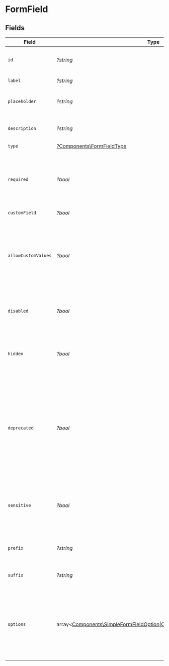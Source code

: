 # FormField


## Fields

| Field                                                                                                                                                                  | Type                                                                                                                                                                   | Required                                                                                                                                                               | Description                                                                                                                                                            | Example                                                                                                                                                                |
| ---------------------------------------------------------------------------------------------------------------------------------------------------------------------- | ---------------------------------------------------------------------------------------------------------------------------------------------------------------------- | ---------------------------------------------------------------------------------------------------------------------------------------------------------------------- | ---------------------------------------------------------------------------------------------------------------------------------------------------------------------- | ---------------------------------------------------------------------------------------------------------------------------------------------------------------------- |
| `id`                                                                                                                                                                   | *?string*                                                                                                                                                              | :heavy_minus_sign:                                                                                                                                                     | The unique identifier of the form field.                                                                                                                               | channel                                                                                                                                                                |
| `label`                                                                                                                                                                | *?string*                                                                                                                                                              | :heavy_minus_sign:                                                                                                                                                     | The label of the field                                                                                                                                                 | Channel                                                                                                                                                                |
| `placeholder`                                                                                                                                                          | *?string*                                                                                                                                                              | :heavy_minus_sign:                                                                                                                                                     | The placeholder for the form field                                                                                                                                     | Select a channel                                                                                                                                                       |
| `description`                                                                                                                                                          | *?string*                                                                                                                                                              | :heavy_minus_sign:                                                                                                                                                     | The description of the form field                                                                                                                                      | Slack channel to push notification to                                                                                                                                  |
| `type`                                                                                                                                                                 | [?Components\FormFieldType](../../Models/Components/FormFieldType.md)                                                                                                  | :heavy_minus_sign:                                                                                                                                                     | N/A                                                                                                                                                                    | select                                                                                                                                                                 |
| `required`                                                                                                                                                             | *?bool*                                                                                                                                                                | :heavy_minus_sign:                                                                                                                                                     | Indicates if the form field is required, which means it must be filled in before the form can be submitted                                                             | true                                                                                                                                                                   |
| `customField`                                                                                                                                                          | *?bool*                                                                                                                                                                | :heavy_minus_sign:                                                                                                                                                     | N/A                                                                                                                                                                    | false                                                                                                                                                                  |
| `allowCustomValues`                                                                                                                                                    | *?bool*                                                                                                                                                                | :heavy_minus_sign:                                                                                                                                                     | Only applicable to select fields. Allow the user to add a custom value though the option select if the desired value is not in the option select list.                 | false                                                                                                                                                                  |
| `disabled`                                                                                                                                                             | *?bool*                                                                                                                                                                | :heavy_minus_sign:                                                                                                                                                     | Indicates if the form field is displayed in a “read-only” mode.                                                                                                        | false                                                                                                                                                                  |
| `hidden`                                                                                                                                                               | *?bool*                                                                                                                                                                | :heavy_minus_sign:                                                                                                                                                     | Indicates if the form field is not displayed but the value that is being stored on the connection.                                                                     | false                                                                                                                                                                  |
| `deprecated`                                                                                                                                                           | *?bool*                                                                                                                                                                | :heavy_minus_sign:                                                                                                                                                     | When the setting is deprecated, it should be hidden from the user interface. The value will still be stored on the connection for the sake of backwards compatibility. | false                                                                                                                                                                  |
| `sensitive`                                                                                                                                                            | *?bool*                                                                                                                                                                | :heavy_minus_sign:                                                                                                                                                     | Indicates if the form field contains sensitive data, which will display the value as a masked input.                                                                   | false                                                                                                                                                                  |
| `prefix`                                                                                                                                                               | *?string*                                                                                                                                                              | :heavy_minus_sign:                                                                                                                                                     | Prefix to display in front of the form field.                                                                                                                          | https://                                                                                                                                                               |
| `suffix`                                                                                                                                                               | *?string*                                                                                                                                                              | :heavy_minus_sign:                                                                                                                                                     | Suffix to display next to the form field.                                                                                                                              | .shopify.com                                                                                                                                                           |
| `options`                                                                                                                                                              | array<[Components\SimpleFormFieldOption\|Components\FormFieldOptionGroup](../../Models/Components/FormFieldOption.md)>                                                 | :heavy_minus_sign:                                                                                                                                                     | N/A                                                                                                                                                                    | [<br/>{<br/>"label": "General Channel",<br/>"value": "general",<br/>"option_type": "simple"<br/>}<br/>]                                                                |